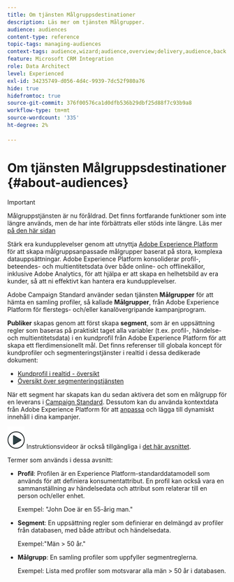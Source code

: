 ```yaml
---
title: Om tjänsten Målgruppsdestinationer
description: Läs mer om tjänsten Målgrupper.
audience: audiences
content-type: reference
topic-tags: managing-audiences
context-tags: audience,wizard;audience,overview;delivery,audience,back
feature: Microsoft CRM Integration
role: Data Architect
level: Experienced
exl-id: 34235749-d056-4d4c-9939-7dc52f980a76
hide: true
hidefromtoc: true
source-git-commit: 376f00576ca1d0dfb536b29dbf25d88f7c93b9a8
workflow-type: tm+mt
source-wordcount: '335'
ht-degree: 2%

---
```


# Om tjänsten Målgruppsdestinationer {#about-audiences}

>[!IMPORTANT]
>
>Målgruppstjänsten är nu föråldrad. Det finns fortfarande funktioner som inte längre används, men de har inte förbättrats eller stöds inte längre. Läs mer [på den här sidan](../../rn/using/deprecated-features.md)

Stärk era kundupplevelser genom att utnyttja [Adobe Experience Platform](https://experienceleague.adobe.com/docs/experience-platform/landing/home.html) för att skapa målgruppsanpassade målgrupper baserat på stora, komplexa datauppsättningar. Adobe Experience Platform konsoliderar profil-, beteendes- och multientitetsdata över både online- och offlinekällor, inklusive Adobe Analytics, för att hjälpa er att skapa en helhetsbild av era kunder, så att ni effektivt kan hantera era kundupplevelser.

Adobe Campaign Standard använder sedan tjänsten **Målgrupper** för att hämta en samling profiler, så kallade **Målgrupper**, från Adobe Experience Platform för flerstegs- och/eller kanalövergripande kampanjprogram.

**Publiker** skapas genom att först skapa **segment**, som är en uppsättning regler som baseras på praktiskt taget alla variabler (t.ex. profil-, händelse- och multientitetsdata) i en kundprofil från Adobe Experience Platform för att skapa ett flerdimensionellt mål. Det finns referenser till globala koncept för kundprofiler och segmenteringstjänster i realtid i dessa dedikerade dokument:

* [Kundprofil i realtid - översikt](https://experienceleague.adobe.com/docs/experience-platform/profile/home.html)
* [Översikt över segmenteringstjänsten](https://experienceleague.adobe.com/docs/experience-platform/segmentation/home.html)

När ett segment har skapats kan du sedan aktivera det som en målgrupp för en leverans i [Campaign Standard](../../integrating/using/aep-targeting-audiences.md). Dessutom kan du använda kontextdata från Adobe Experience Platform för att [anpassa](../../integrating/using/aep-personalizing-campaigns.md) och lägga till dynamiskt innehåll i dina kampanjer.

![](assets/do-not-localize/how-to-video.png) Instruktionsvideor är också tillgängliga i [det här avsnittet](https://experienceleague.adobe.com/docs/campaign-learn/campaign-standard-tutorials/profiles-and-audiences/audience-destinations/audience-destinations-overview.html).

Termer som används i dessa avsnitt:

* **Profil**: Profilen är en Experience Platform-standarddatamodell som används för att definiera konsumentattribut. En profil kan också vara en sammanställning av händelsedata och attribut som relaterar till en person och/eller enhet.

  Exempel: &quot;John Doe är en 55-årig man.&quot;

* **Segment**: En uppsättning regler som definierar en delmängd av profiler från databasen, med både attribut och händelsedata.

  Exempel:&quot;Män > 50 år.&quot;

* **Målgrupp**: En samling profiler som uppfyller segmentreglerna.

  Exempel: Lista med profiler som motsvarar alla män > 50 år i databasen.

